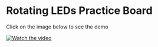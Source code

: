 
# Rotating LEDs Practice Board

Click on the image below to see the demo

[![Watch the video](https://img.youtube.com/vi/diBXtM5LNmg/hqdefault.jpg)](https://www.youtube.com/embed/diBXtM5LNmg)






